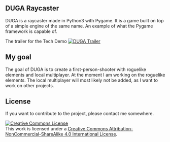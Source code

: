 ## DUGA Raycaster

DUGA is a raycaster made in Python3 with Pygame. It is a game built on top of a simple engine of the same name. An example of what the Pygame framework is capable of.

The trailer for the Tech Demo
[![DUGA Trailer](http://i3.ytimg.com/vi/By_cbsacvTM/maxresdefault.jpg)](https://www.youtube.com/watch?v=Ai0-Cr_RElo)

## My goal

The goal of DUGA is to create a first-person-shooter with roguelike elements and local multiplayer. At the moment I am working on the roguelike elements.
The local multiplayer will most likely not be added, as I want to work on other projects.



## License

If you want to contribute to the project, please contact me somewhere.

<a rel="license" href="http://creativecommons.org/licenses/by-nc-sa/4.0/"><img alt="Creative Commons License" style="border-width:0" src="https://i.creativecommons.org/l/by-nc-sa/4.0/88x31.png" /></a><br />This work is licensed under a <a rel="license" href="http://creativecommons.org/licenses/by-nc-sa/4.0/">Creative Commons Attribution-NonCommercial-ShareAlike 4.0 International License</a>.